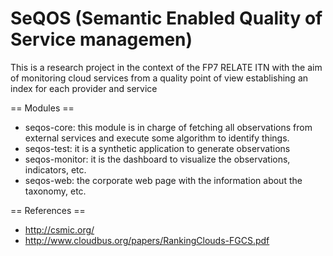 SeQOS (Semantic Enabled Quality of Service managemen)
=====

This is a research project in the context of the FP7 RELATE ITN with the aim of monitoring cloud services from a quality 
point of view establishing an index for each provider and service

== Modules ==

* seqos-core: this module is in charge of fetching all observations from external services and execute some algorithm 
to identify things.
* seqos-test: it is a synthetic application to generate observations
* seqos-monitor: it is the dashboard to visualize the observations, indicators, etc.
* seqos-web: the corporate web page with the information about the taxonomy, etc.


== References ==

* http://csmic.org/
* http://www.cloudbus.org/papers/RankingClouds-FGCS.pdf
